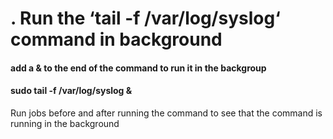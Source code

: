 <h1>. Run the ‘tail -f /var/log/syslog‘ command in background</h1>


<h4> add a & to the end of the command to run it in the backgroup</h4>

<h4>sudo tail -f /var/log/syslog &</h4>

Run jobs before and after running the command to see that the command is running in the background


